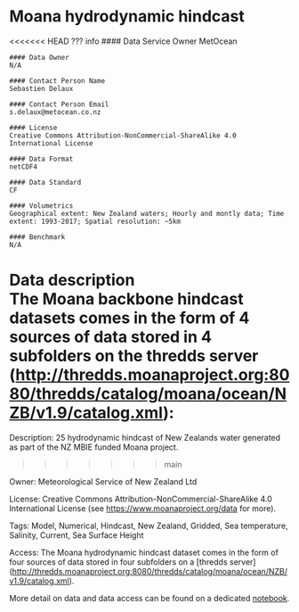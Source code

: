 # Moana hydrodynamic hindcast

<<<<<<< HEAD
??? info 
    #### Data Service Owner
    MetOcean

    #### Data Owner
    N/A

    #### Contact Person Name
    Sebastien Delaux

    #### Contact Person Email
    s.delaux@metocean.co.nz

    #### License
    Creative Commons Attribution-NonCommercial-ShareAlike 4.0 International License

    #### Data Format
    netCDF4

    #### Data Standard
    CF

    #### Volumetrics
    Geographical extent: New Zealand waters; Hourly and montly data; Time extent: 1993-2017; Spatial resolution: ~5km

    #### Benchmark
    N/A
	

<strong>Data description</strong><br>
The Moana backbone hindcast datasets comes in the form of 4 sources of data stored in 4 subfolders on the thredds server (http://thredds.moanaproject.org:8080/thredds/catalog/moana/ocean/NZB/v1.9/catalog.xml):
=======
Description: 25 hydrodynamic hindcast of New Zealands water generated as part of the NZ MBIE funded Moana project.
>>>>>>> main

Owner: Meteorological Service of New Zealand Ltd

License: Creative Commons Attribution-NonCommercial-ShareAlike 4.0 International License (see https://www.moanaproject.org/data for more).

Tags: Model, Numerical, Hindcast, New Zealand, Gridded, Sea temperature, Salinity, Current, Sea Surface Height

Access: The Moana hydrodynamic hindcast dataset comes in the form of four sources of data stored in four subfolders on a [thredds server] (http://thredds.moanaproject.org:8080/thredds/catalog/moana/ocean/NZB/v1.9/catalog.xml).

More detail on data and data access can be found on a dedicated [notebook](https://github.com/metocean/TAIAO/blob/master/data_connectors/moana_connectors/Moana%20thredds%20server%20connector.ipynb).